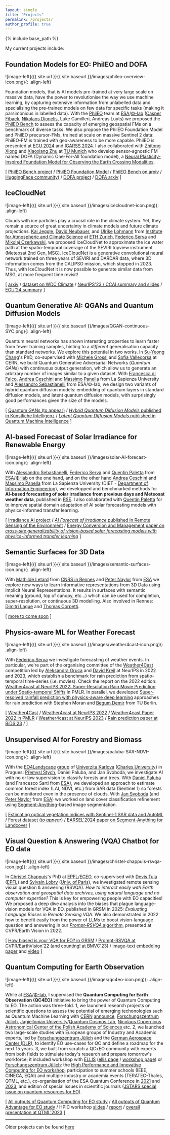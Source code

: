 ```yaml
---
layout: single
title: "Projects"
permalink: /projects/
author_profile: true
---
```


{% include base_path %}

My current projects include:

## Foundation Models for EO: PhilEO and DOFA

![image-left]({{ site.url }}{{ site.baseurl }}/images/phileo-overview-icon.png){: .align-left} 

Foundation models, that is AI models pre-trained at very large scale on massive data, have the power to revolutionise the way we use machine learning, by capturing extensive information from unlabelled data and specialising the pre-trained models on few data for specific tasks (making it parsimonious in labelled data). With the [PhilEO](https://phileo-bench.github.io/) team at [ESA](https://www.esa.int/)/[Φ-lab](https://philab.esa.int/) ([Casper Fibaek](https://github.com/casperfibaek), [Nikolaos Dionelis](https://www.linkedin.com/in/nikolaos-dionelis-60688279/), Luke Camilleri, Andreas Luyts) we proposed the [PhilEO Bench](https://phileo-bench.github.io/) to assess the capacity of emerging geospatial FMs on a benchmark of diverse tasks. We also propose the PhilEO Foundation Model and PhilEO precursor-FMs, trained at scale on massive Sentinel 2 data: PhilEO-FM is trained with geo-awareness to be more capable. PhilEO is presented at [EGU 2024](https://meetingorganizer.copernicus.org/EGU24/EGU24-17934.html) and [IGARSS 2024](https://arxiv.org/abs/2402.16147). I also collaborated with [Zhitong Xiong](https://www.asg.ed.tum.de/en/sipeo/team/dr-zhitong-xiong/) and [Xiaoxiang Zhu](https://www.professoren.tum.de/en/zhu-xiaoxiang) at [TU Munich](https://www.asg.ed.tum.de/en/sipeo/home/) who develop sensor-agnostic FM named DOFA (Dynamic One-For-All foundation model), a [Neural Plasticity-Inspired Foundation Model for Observing the Earth Crossing Modalities](https://arxiv.org/abs/2403.15356).

\[ [PhilEO Bench project](https://phileo-bench.github.io/) / [PhilEO Foundation Model]() / [PhilEO Bench on arxiv](https://arxiv.org/abs/2402.16147) / [HuggingFace community)](https://huggingface.co/PhilEO-community) / [DOFA project](https://github.com/zhu-xlab/DOFA) / [DOFA arxiv](https://arxiv.org/abs/2403.15356) \]

## IceCloudNet

![image-left]({{ site.url }}{{ site.baseurl }}/images/icecloudnet-icon.png){: .align-left} 

Clouds with ice particles play a crucial role in the climate system. Yet, they remain a source of great uncertainty in climate models and future climate projections. [Kai Jeggle](https://www.linkedin.com/in/kai-jeggle-5344b6150), [David Neubauer](https://usys.ethz.ch/en/people/profile.MTkyNjMy.TGlzdC82MzcsMzIwMTk3MjIy.html), and [Ulrike](https://en.wikipedia.org/wiki/Ulrike_Lohmann) [Lohmann](https://usys.ethz.ch/en/people/profile.ulrike-lohmann.html) from [Institute for Atmospheric and Climate Science](https://iac.ethz.ch/) at [ETH Zurich](https://ethz.ch/en.html), [Federico Serva](https://fserva.github.io/)  and [Mikolaj Czerkawski](https://mikonvergence.github.io/), we proposed  IceCloudNet to approximate the ice water path at the spatio-temporal coverage of the SEVIRI topview instrument (Meteosat 2nd Gen, MSG). IceCloudNet is a generative convolutional neural network trained on three years of SEVIRI and DARDAR data, where 3D information comes from the CALIPSO mission, which stopped in 2023. Thus, with IceCloudNet it is now possible to generate similar data from MSG, at more frequent time revisit! 

\[ [arxiv](https://arxiv.org/abs/2310.03499) / [dataset on WDC Climate](https://www.wdc-climate.de/ui/q?query=*:*&page=0&rows=15&hierarchy_steps_ss=IceCloudNet) / [NeurIPS'23 / CCAI summary and slides](https://neurips.cc/virtual/2023/76988) / [EGU'24 summary](https://meetingorganizer.copernicus.org/EGU24/EGU24-11933.html) \]

## Quantum Generative AI: QGANs and Quantum Diffusion Models

![image-left]({{ site.url }}{{ site.baseurl }}/images/QGAN-continuous-SYC.png){: .align-left} 

Quantum neural networks has shown interesting properties to learn faster from fewer training samples, hinting to a _different_ generalisation capacity than standard networks. We explore this potential in two works. In [Su-Yeong Chang](https://www.linkedin.com/in/su-yeon-chang-5b48a3182)'s PhD, co-supervised with [Michele Grossi](https://www.linkedin.com/in/michele-grossi-42157486/) and [Sofia Vallecorsa](https://openlab.cern/index.php/about/our-people/sofia-vallecorsa) at CERN, we build Quantum Generative Adversarial Networks (*Quantum GANs*) with continuous output generation, which allow us to generate an arbitrary number of images similar to a given dataset. With [Francesca di Falco](https://phd.uniroma1.it/web/FRANCESCA-DE-FALCO_nP1844068_IT.aspx), [Andrea Ceschini](https://phd.uniroma1.it/web/ANDREA-CESCHINI_nP1870857_IT.aspx) and [Massimo Panella](https://massimopanella.site.uniroma1.it/) from La Sapienza University and [Alessandro Sebastianelli](https://alessandrosebastianelli.github.io/) from ESA/Φ-lab, we design two variants of hybrid quantum diffusion models: embedding of quantum layers in standard diffusion models, and latent quantum diffusion models, with surprisingly good performances given the size of the models.

\[ [Quantum GANs (to appear)]() / [_Hybrid Quantum Diifusion Models_ published in Künstliche Intelligenz](https://arxiv.org/abs/2402.16147) / [_Latent Quantum Diffusion Models_ published in Quantum Machine Intelligence](https://doi.org/10.1007/s42484-024-00224-6) \]

## AI-based Forecast of Solar Irradiance for Renewable Energy
![image-left]({{ site.url }}{{ site.baseurl }}/images/solar-AI-forecast-icon.png){: .align-left} 

With [Alessandro Sebastianelli](https://alessandrosebastianelli.github.io/), [Federico Serva](https://fserva.github.io/) and [Quentin Paletta](https://quentinpaletta.github.io/) from [ESA](https://www.esa.int/)/[Φ-lab](https://philab.esa.int/) on the one hand, and on the other hand [Andrea Ceschini](https://phd.uniroma1.it/web/ANDREA-CESCHINI_nP1870857_IT.aspx) and [Massimo Panella](https://massimopanella.site.uniroma1.it/) from La Sapienza University (DIET - [Department of Information Engineering](https://web.uniroma1.it/dip_diet/)), we developped and benchmarked methods for **AI-based forecasting of solar irradiance from previous days and Meteosat weather data**, published in [RSE](https://www.sciencedirect.com/science/article/pii/S0034425724004577). I also collaborated with [Quentin Paletta](https://quentinpaletta.github.io/) for to improve spatial domain adaptation of AI solar forecasting models with physics-informed transfer learning.

\[ [Irradiance AI project](https://irradianceai.github.io/) / [_AI Forecast of irradiance_ published in Remote Sensing of the Environment](https://doi.org/10.1016/j.rse.2024.114431) / [Energy Conversion and Management paper on _cross-site generalizability of vision-based solar forecasting models with physics-informed transfer learning_](https://doi.org/10.1016/j.enconman.2024.118398) \]

## Semantic Surfaces for 3D Data

![image-left]({{ site.url }}{{ site.baseurl }}/images/semantic-surfaces-icon.png){: .align-left} 

With [Mathilde Letard](https://www.mletard.com/) from [CNRS in Rennes](https://letg.cnrs.fr/) and [Peter Naylor](https://github.com/PeterJackNaylor) from [ESA](https://philab.esa.int/) we explore new ways to learn informative representations from 3D Data using Implicit Neural Representations. It results in surfaces with semantic meaning (ground, top of canopy, etc...) which can be used for completion, super-resolution, or continuous 3D modelling. Also involved in Rennes: [Dimitri Lague](https://geosciences.univ-rennes.fr/interlocuteurs/dimitri-lague) and [Thomas Corpetti](https://tcorpetti.github.io/).

\[ [more to come soon]() \]

## Physics-aware ML for Weather Forecast
![image-left]({{ site.url }}{{ site.baseurl }}/images/weather4cast-icon.png){: .align-left} 

With [Federico Serva](https://fserva.github.io/) we investigate forecasting of weather events. In particular, we're part of the organising committee of the [Weather4Cast](https://weather4cast.net/) competition led by [Aleksandra Gruca](https://www.researchgate.net/profile/Aleksandra-Gruca) and [David Kreil](https://www.researchgate.net/profile/David-Kreil-2) at NeurIPS in 2022 and 2023, which establish a benchmark for rain prediction from spatio-temporal time-series (i.e. movies). Check the report on the 2022 edition: [Weather4cast at NeurIPS 2022: Super-Resolution Rain Movie Prediction under Spatio-temporal Shifts](https://proceedings.mlr.press/v220/gruca23a.html) in PMLR. In parallel, we developed [Super-resolved rainfall prediction with physics-aware deep learning](https://arxiv.org/abs/2310.15615) approaches for rain prediction with Stephen Moran and [Begum Demir](https://begumdemir.com/) from TU Berlin.

\[ [Weather4Cast](https://weather4cast.net/) / [Weather4cast at NeurIPS 2022](https://nips.cc/virtual/2022/competition/50099) /  [Weather4cast Paper 2022 in PMLR](https://proceedings.mlr.press/v220/gruca23a.html) /  [Weather4cast at NeurIPS 2023](https://neurips.cc/virtual/2023/competition/66592) /  [Rain prediction paper at BiDS'23](https://arxiv.org/abs/2310.15615) / \]

## Unsupervised AI for Forestry and Biomass

![image-left]({{ site.url }}{{ site.baseurl }}/images/paluba-SAR-NDVI-icon.png){: .align-left} 

With the [EO4Landscape](https://eo4landscape.natur.cuni.cz/) [group](https://eo4landscape.natur.cuni.cz/team/) of [Univerzita Karlova](https://www.natur.cuni.cz/geografie/geoinformatika-kartografie/veda-a-vyzkum/vyzkumne-tymy/vyzkumny-tym-hodnoceni-land-use-a-land-cover-z-druzicovych-dat) ([Charles University](https://cuni.cz/UKEN-1.html)) in Pragues: [Přemysl Štych](https://eo4landscape.natur.cuni.cz/premysl-stych/), Daniel Paluba, and Jan Svoboda, we investigate AI with no or low supervision to classify forests and trees. With [Daniel Paluba](https://eo4landscape.natur.cuni.cz/daniel-paluba/) (and Francesco Sarti from [ESA](https://www.esa.int/)), we developed an approach to estimate common forest index (LAI, NDVI, etc.) from SAR data (Sentinel 1) so forests can be monitored even in the presence of clouds. With [Jan Svoboda](https://eo4landscape.natur.cuni.cz/jan-svoboda/) (and [Peter Naylor](https://github.com/PeterJackNaylor) from [ESA](https://philab.esa.int/)) we worked on land cover classification refinement using [Segment-Anything](https://segment-anything.com/)-based image segmentation.

\[ [Estimating optical vegetation indices with Sentinel-1 SAR data and AutoML](https://arxiv.org/abs/2311.07537) / [Forest dataset (_to appear_)]() / [EARSEL'2024 paper on Segment-Anything for Landcover]() \]

## Visual Question & Answering (VQA) Chatbot for EO data

![image-left]({{ site.url }}{{ site.baseurl }}/images/christel-chappuis-rsvqa-icon.jpg){: .align-left} 

In [Christel Chappuis](https://people.epfl.ch/christel.chappuis/?lang=en)'s PhD at [EPFL](https://www.epfl.ch/en/)/[ECEO](https://www.epfl.ch/labs/eceo/), co-supervised with [Devis Tuia](https://sites.google.com/site/devistuia/) ([EPFL](https://www.epfl.ch/labs/eceo)) and [Sylvain Lobry](https://www.sylvainlobry.com/) ([Univ. of Paris](https://u-paris.fr/en/)), we investigated remote sensing visual question & answering (RSVQA). _How to interact easily with Earth observation and geospatial data archives, using natural language and no computer expertise?_ This is key for empowering people with EO capacities! We proposed a deep dive analysis into the biases that plague language-vision models for VQA in EO, published in GRSM in 2025: _Evaluating Language Biases in Remote Sensing VQA_. We also demonstrated in 2022 how to benefit easily from the power of LLMs to boost vision-language question and answering in our [_Prompt-RSVQA_ algorithm](https://openaccess.thecvf.com/content/CVPR2022W/EarthVision/html/Chappuis_Prompt-RSVQA_Prompting_Visual_Context_to_a_Language_Model_for_Remote_CVPRW_2022_paper.html), presented at CVPR/Earth Vision in 2022.

\[ [How biased is your VQA for EO? in GRSM](https://ieeexplore.ieee.org/document/11029252) / [Prompt-RSVQA at CVPR/EarthVision'22](https://openaccess.thecvf.com/content/CVPR2022W/EarthVision/papers/Chappuis_Prompt-RSVQA_Prompting_Visual_Context_to_a_Language_Model_for_Remote_CVPRW_2022_paper.pdf) (and [counting! at BMVC'23](https://workshops.proceedings.bmvc2023.org/WorkshoponMachineVisionforEarthObservation/6/CameraReady/6.pdf)) / [image-text embedding paper](https://arxiv.org/abs/2109.11848) and [video](https://tube.switch.ch/videos/uvBPd4XtZ8) \]

## Quantum Computing for Earth Observation

![image-left]({{ site.url }}{{ site.baseurl }}/images/qc4eo-icon.png){: .align-left} 

While at [ESA](https://www.esa.int/)/[Φ-lab](https://philab.esa.int/), I supervised the **Quantum Computing for Earth Observation (QC4EO)** initiative to bring the power of Quantum Computing to EO. The action was three-fold. 1, we launched research projects on scientific questions to assess the potential of emerging techonologies such as Quantum Machine Learning with [CERN](https://openlab.cern/) [announce](https://philab.esa.int/flagship-programmes/qc4eo/), [Forschungszentrum Jülich](https://www.fz-juelich.de/en), [Jagiellonian University](https://en.uj.edu.pl/)/[Quantum Cosmos Lab](https://quantumcosmos.org/), [Nicolaus Copernicus Astronomical Center of the Polish Academy of Sciences ](https://camk.edu.pl/en/) etc. 2, we launched two large-scale studies with European groups of Industry and Academic experts, led by [Forschungszentrum Jülich](https://www.fz-juelich.de/en) and the [German Aerospace Center (DLR)](https://www.dlr.de/en), to identify EO use-cases for QC and define a roadmap for the next 15 years. 3, we built from scratch a QCxEO community with experts from both fields to stimulate today's research and prepare tomorrow's workforce; it included workshop with [ELLIS](https://ellis.eu/) ([ellis page](https://ellis.eu/events/ellis-esa-workshop-on-quantum-computing-for-huge-data-analysis-simulation-and-potential-applications-to-earth-observation) / [workshop page](https://ellisqphml.github.io/ellisphilab2021)) or [Forschungszentrum Jülich](https://www.fz-juelich.de/en): the [High Performance and Innovative Computing for EO workshop](https://indico3-jsc.fz-juelich.de/event/135/), participation to summer schools (IEEE, CINECA, EQAI) and multiple industry or academia events (TERATEC-Thales, QTML, etc.), co-organisation of the ESA Quantum Conference in [2021](https://atpi.eventsair.com/5th-quantum-technology-conference/) and [2023](https://nikal.eventsair.com/6th-quantum-technology-conference/), and edition of special issues in scientific journals ([JSTARS special issue on quantum resources for EO](https://www.grss-ieee.org/events/special-issue-on-quantum-computing-for-earth-observation/)).

\[ [All outputs of Quantum Computing for EO study](https://eo4society.esa.int/projects/qc4eo-study/) / [All outputs of Quantum Advantage for EO study](https://eo4society.esa.int/projects/qa4eo-study/) /  HPIC workshop [slides](https://eo4society.esa.int/projects/qc4eo-study) / [report](https://eo4society.esa.int/wp-content/uploads/2024/02/ESA-High-Performance-and-Innovative-Computing-WS-Report.pdf) / [overall presentation at QTML'2023](https://indico.cern.ch/event/1288979/contributions/5677697/attachments/2757215/4800831/QTML%20ESA%20at%20Industry%20Panel.pdf) \]


---

Older projects can be found [here](finished)
